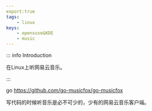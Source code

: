 ```yaml
---
export:true
tags:
    - linux
keys:
    - opensuse&KDE
    - music
---
```

::: info Introduction

在Linux上听网易云音乐。

:::

go https://github.com/go-musicfox/go-musicfox

写代码的时候听音乐是必不可少的，少有的网易云音乐客户端。
